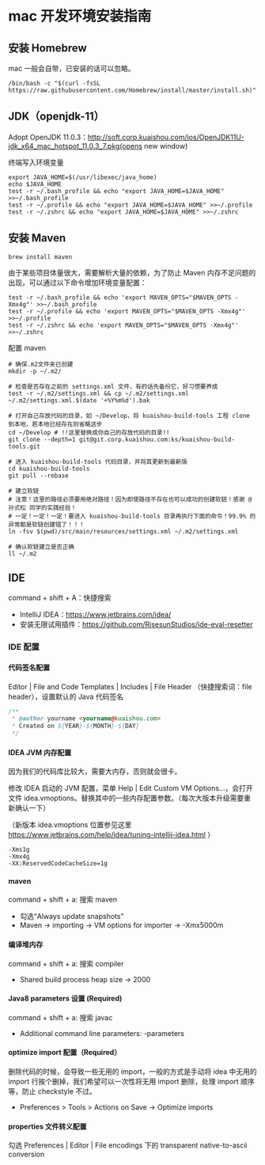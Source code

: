 # mac 开发环境安装指南

## 安装 Homebrew

mac 一般会自带，已安装的话可以忽略。

```shell
/bin/bash -c "$(curl -fsSL https://raw.githubusercontent.com/Homebrew/install/master/install.sh)"
```

## JDK（openjdk-11）

Adopt OpenJDK 11.0.3：http://soft.corp.kuaishou.com/ios/OpenJDK11U-jdk_x64_mac_hotspot_11.0.3_7.pkg(opens new window)

终端写入环境变量

```shell
export JAVA_HOME=$(/usr/libexec/java_home)
echo $JAVA_HOME
test -r ~/.bash_profile && echo "export JAVA_HOME=$JAVA_HOME" >>~/.bash_profile
test -r ~/.profile && echo "export JAVA_HOME=$JAVA_HOME" >>~/.profile
test -r ~/.zshrc && echo "export JAVA_HOME=$JAVA_HOME" >>~/.zshrc
```

## 安装 Maven

```shell
brew install maven
```

由于某些项目体量很大，需要解析大量的依赖，为了防止 Maven 内存不足问题的出现，可以通过以下命令增加环境变量配置：

```shell
test -r ~/.bash_profile && echo 'export MAVEN_OPTS="$MAVEN_OPTS -Xmx4g"' >>~/.bash_profile
test -r ~/.profile && echo 'export MAVEN_OPTS="$MAVEN_OPTS -Xmx4g"' >>~/.profile
test -r ~/.zshrc && echo 'export MAVEN_OPTS="$MAVEN_OPTS -Xmx4g"' >>~/.zshrc
```

配置 maven

```shell
# 确保.m2文件夹已创建
mkdir -p ~/.m2/

# 检查是否存在之前的 settings.xml 文件，有的话先备份它，好习惯要养成
test -r ~/.m2/settings.xml && cp ~/.m2/settings.xml ~/.m2/settings.xml.$(date '+%Y%m%d').bak

# 打开自己存放代码的目录，如 ~/Develop，将 kuaishou-build-tools 工程 clone 到本地，若本地已经存在则省略这步
cd ~/Develop # !!这里替换成你自己的存放代码的目录!!
git clone --depth=1 git@git.corp.kuaishou.com:ks/kuaishou-build-tools.git

# 进入 kuaishou-build-tools 代码目录，并将其更新到最新版
cd kuaishou-build-tools
git pull --rebase

# 建立软链
# 注意！这里的路径必须要用绝对路径！因为即使路径不存在也可以成功的创建软链！感谢 @孙式松 同学的实践经验！
# 一定！一定！一定！要进入 kuaishou-build-tools 目录再执行下面的命令！99.9% 的异常都是软链创建错了！！！
ln -fsv $(pwd)/src/main/resources/settings.xml ~/.m2/settings.xml

# 确认软链建立是否正确
ll ~/.m2
```

## IDE

command + shift + A：快捷搜索

- IntelliJ IDEA：https://www.jetbrains.com/idea/
- 安装无限试用插件：https://github.com/RisesunStudios/ide-eval-resetter

### IDE 配置

#### 代码签名配置

Editor | File and Code Templates | Includes | File Header （快捷搜索词：file header），设置默认的 Java 代码签名

```java
/**
 * @author yourname <yourname@kuaishou.com>
 * Created on ${YEAR}-${MONTH}-${DAY}
 */
```

#### IDEA JVM 内存配置

因为我们的代码库比较大，需要大内存，否则就会很卡。

修改 IDEA 启动的 JVM 配置，菜单 Help | Edit Custom VM Options...，会打开文件 idea.vmoptions。替换其中的一些内存配置参数。（每次大版本升级需要重新确认一下）

（新版本 idea.vmoptions 位置参见这里 https://www.jetbrains.com/help/idea/tuning-intellij-idea.html ）

```shell
-Xms1g
-Xmx4g
-XX:ReservedCodeCacheSize=1g
```

#### maven

command + shift + a: 搜索 maven

- 勾选“Always update snapshots”
- Maven -> importing -> VM options for importer -> -Xmx5000m

#### 编译堆内存

command + shift + a: 搜索 compiler

- Shared build process heap size -> 2000

#### Java8 parameters 设置 (Required)

command + shift + a: 搜索 javac

- Additional command line parameters: -parameters

#### optimize import 配置（Required）

删除代码的时候，会导致一些无用的 import，一般的方式是手动将 idea 中无用的 import 行挨个删掉，我们希望可以一次性将无用 import 删除，处理 import 顺序等，防止 checkstyle 不过。

- Preferences > Tools > Actions on Save -> Optimize imports

#### properties 文件转义配置

勾选 Preferences | Editor | File encodings 下的 transparent native-to-ascii conversion
